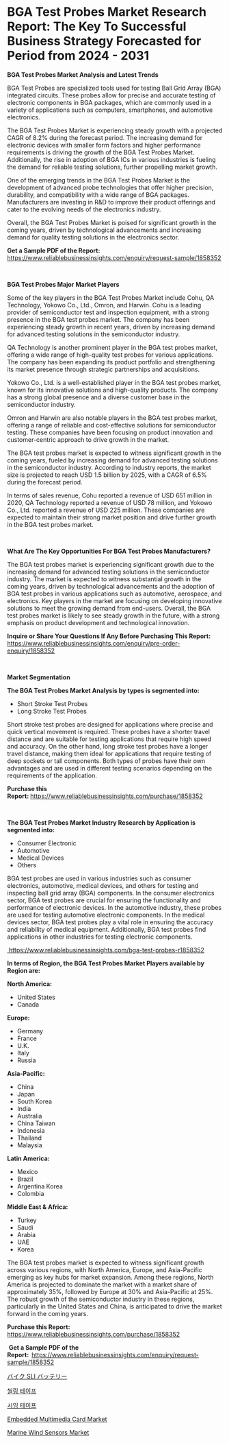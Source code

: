 <p><h1>BGA Test Probes Market Research Report: The Key To Successful Business Strategy Forecasted for Period from 2024 - 2031</h1></p><p><strong>BGA Test Probes Market Analysis and Latest Trends</strong></p>
<p><p>BGA Test Probes are specialized tools used for testing Ball Grid Array (BGA) integrated circuits. These probes allow for precise and accurate testing of electronic components in BGA packages, which are commonly used in a variety of applications such as computers, smartphones, and automotive electronics.</p><p>The BGA Test Probes Market is experiencing steady growth with a projected CAGR of 8.2% during the forecast period. The increasing demand for electronic devices with smaller form factors and higher performance requirements is driving the growth of the BGA Test Probes Market. Additionally, the rise in adoption of BGA ICs in various industries is fueling the demand for reliable testing solutions, further propelling market growth.</p><p>One of the emerging trends in the BGA Test Probes Market is the development of advanced probe technologies that offer higher precision, durability, and compatibility with a wide range of BGA packages. Manufacturers are investing in R&D to improve their product offerings and cater to the evolving needs of the electronics industry.</p><p>Overall, the BGA Test Probes Market is poised for significant growth in the coming years, driven by technological advancements and increasing demand for quality testing solutions in the electronics sector.</p></p>
<p><strong>Get a Sample PDF of the Report:&nbsp;</strong> <a href="https://www.reliablebusinessinsights.com/enquiry/request-sample/1858352">https://www.reliablebusinessinsights.com/enquiry/request-sample/1858352</a></p>
<p>&nbsp;</p>
<p><strong>BGA Test Probes Major Market Players</strong></p>
<p><p>Some of the key players in the BGA Test Probes Market include Cohu, QA Technology, Yokowo Co., Ltd., Omron, and Harwin. Cohu is a leading provider of semiconductor test and inspection equipment, with a strong presence in the BGA test probes market. The company has been experiencing steady growth in recent years, driven by increasing demand for advanced testing solutions in the semiconductor industry.</p><p>QA Technology is another prominent player in the BGA test probes market, offering a wide range of high-quality test probes for various applications. The company has been expanding its product portfolio and strengthening its market presence through strategic partnerships and acquisitions.</p><p>Yokowo Co., Ltd. is a well-established player in the BGA test probes market, known for its innovative solutions and high-quality products. The company has a strong global presence and a diverse customer base in the semiconductor industry.</p><p>Omron and Harwin are also notable players in the BGA test probes market, offering a range of reliable and cost-effective solutions for semiconductor testing. These companies have been focusing on product innovation and customer-centric approach to drive growth in the market.</p><p>The BGA test probes market is expected to witness significant growth in the coming years, fueled by increasing demand for advanced testing solutions in the semiconductor industry. According to industry reports, the market size is projected to reach USD 1.5 billion by 2025, with a CAGR of 6.5% during the forecast period.</p><p>In terms of sales revenue, Cohu reported a revenue of USD 651 million in 2020, QA Technology reported a revenue of USD 78 million, and Yokowo Co., Ltd. reported a revenue of USD 225 million. These companies are expected to maintain their strong market position and drive further growth in the BGA test probes market.</p></p>
<p>&nbsp;</p>
<p><strong>What Are The Key Opportunities For BGA Test Probes Manufacturers?</strong></p>
<p><p>The BGA test probes market is experiencing significant growth due to the increasing demand for advanced testing solutions in the semiconductor industry. The market is expected to witness substantial growth in the coming years, driven by technological advancements and the adoption of BGA test probes in various applications such as automotive, aerospace, and electronics. Key players in the market are focusing on developing innovative solutions to meet the growing demand from end-users. Overall, the BGA test probes market is likely to see steady growth in the future, with a strong emphasis on product development and technological innovation.</p></p>
<p><strong>Inquire or Share Your Questions If Any Before Purchasing This Report:</strong> <a href="https://www.reliablebusinessinsights.com/enquiry/pre-order-enquiry/1858352">https://www.reliablebusinessinsights.com/enquiry/pre-order-enquiry/1858352</a></p>
<p>&nbsp;</p>
<p><strong>Market Segmentation</strong></p>
<p><strong>The BGA Test Probes Market Analysis by types is segmented into:</strong></p>
<p><ul><li>Short Stroke Test Probes</li><li>Long Stroke Test Probes</li></ul></p>
<p><p>Short stroke test probes are designed for applications where precise and quick vertical movement is required. These probes have a shorter travel distance and are suitable for testing applications that require high speed and accuracy. On the other hand, long stroke test probes have a longer travel distance, making them ideal for applications that require testing of deep sockets or tall components. Both types of probes have their own advantages and are used in different testing scenarios depending on the requirements of the application.</p></p>
<p><strong>Purchase this Report:&nbsp;</strong><a href="https://www.reliablebusinessinsights.com/purchase/1858352">https://www.reliablebusinessinsights.com/purchase/1858352</a></p>
<p>&nbsp;</p>
<p><strong>The BGA Test Probes Market Industry Research by Application is segmented into:</strong></p>
<p><ul><li>Consumer Electronic</li><li>Automotive</li><li>Medical Devices</li><li>Others</li></ul></p>
<p><p>BGA test probes are used in various industries such as consumer electronics, automotive, medical devices, and others for testing and inspecting ball grid array (BGA) components. In the consumer electronics sector, BGA test probes are crucial for ensuring the functionality and performance of electronic devices. In the automotive industry, these probes are used for testing automotive electronic components. In the medical devices sector, BGA test probes play a vital role in ensuring the accuracy and reliability of medical equipment. Additionally, BGA test probes find applications in other industries for testing electronic components.</p></p>
<p><a href="https://www.reliablebusinessinsights.com/bga-test-probes-r1858352">&nbsp;https://www.reliablebusinessinsights.com/bga-test-probes-r1858352</a></p>
<p><strong>In terms of Region, the BGA Test Probes Market Players available by Region are:</strong></p>
<p>
    <p> <strong> North America: </strong>
        <ul>
            <li>United States</li>
            <li>Canada</li>
        </ul>
        </p> 
    <p> <strong> Europe: </strong>
        <ul>
            <li>Germany</li>
            <li>France</li>
            <li>U.K.</li>
            <li>Italy</li>
            <li>Russia</li>
        </ul>
        </p> 
    <p> <strong> Asia-Pacific: </strong>
        <ul>
            <li>China</li>
            <li>Japan</li>
            <li>South Korea</li>
            <li>India</li>
            <li>Australia</li>
            <li>China Taiwan</li>
            <li>Indonesia</li>
            <li>Thailand</li>
            <li>Malaysia</li>
        </ul>
        </p> 
    <p> <strong> Latin America: </strong>
        <ul>
            <li>Mexico</li>
            <li>Brazil</li>
            <li>Argentina Korea</li>
            <li>Colombia</li>
        </ul>
        </p> 
    <p> <strong> Middle East & Africa: </strong>
        <ul>
            <li>Turkey</li>
            <li>Saudi</li>
            <li>Arabia</li>
            <li>UAE</li>
            <li>Korea</li>
        </ul>
    </p>
    </p>
<p><p>The BGA test probes market is expected to witness significant growth across various regions, with North America, Europe, and Asia-Pacific emerging as key hubs for market expansion. Among these regions, North America is projected to dominate the market with a market share of approximately 35%, followed by Europe at 30% and Asia-Pacific at 25%. The robust growth of the semiconductor industry in these regions, particularly in the United States and China, is anticipated to drive the market forward in the coming years.</p></p>
<p><strong>Purchase this Report: </strong><a href="https://www.reliablebusinessinsights.com/purchase/1858352">https://www.reliablebusinessinsights.com/purchase/1858352</a></p>
<p>&nbsp;<strong>Get a Sample PDF of the Report:&nbsp;&nbsp;</strong><a href="https://www.reliablebusinessinsights.com/enquiry/request-sample/1858352">https://www.reliablebusinessinsights.com/enquiry/request-sample/1858352</a></p>
<p><strong></strong></p>
<p><p><a href="https://github.com/LizaHeller2023/Market-Research-Report-List-1/blob/main/8198939148669.md">バイク SLI バッテリー</a></p><p><a href="https://github.com/ZacharyScthmitt4465/Market-Research-Report-List-2/blob/main/3556396158087.md">씰링 테이프</a></p><p><a href="https://github.com/lkwggful07722/Market-Research-Report-List-2/blob/main/9243262158086.md">시임 테이프</a></p><p><a href="https://github.com/Alonsoolds3wq1d81czn8rbol/Market-Research-Report-List-3/blob/main/embedded-multimedia-card-market.md">Embedded Multimedia Card Market</a></p><p><a href="https://github.com/yemakinde/Market-Research-Report-List-3/blob/main/marine-wind-sensors-market.md">Marine Wind Sensors Market</a></p></p>
